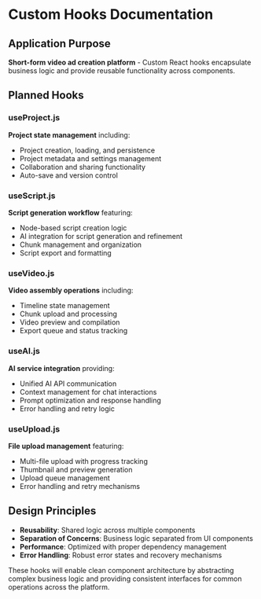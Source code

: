 # Custom Hooks Documentation

## Application Purpose
**Short-form video ad creation platform** - Custom React hooks encapsulate business logic and provide reusable functionality across components.

## Planned Hooks

### useProject.js
**Project state management** including:
- Project creation, loading, and persistence
- Project metadata and settings management
- Collaboration and sharing functionality
- Auto-save and version control

### useScript.js
**Script generation workflow** featuring:
- Node-based script creation logic
- AI integration for script generation and refinement
- Chunk management and organization
- Script export and formatting

### useVideo.js
**Video assembly operations** including:
- Timeline state management
- Chunk upload and processing
- Video preview and compilation
- Export queue and status tracking

### useAI.js
**AI service integration** providing:
- Unified AI API communication
- Context management for chat interactions
- Prompt optimization and response handling
- Error handling and retry logic

### useUpload.js
**File upload management** featuring:
- Multi-file upload with progress tracking
- Thumbnail and preview generation
- Upload queue management
- Error handling and retry mechanisms

## Design Principles
- **Reusability**: Shared logic across multiple components
- **Separation of Concerns**: Business logic separated from UI components
- **Performance**: Optimized with proper dependency management
- **Error Handling**: Robust error states and recovery mechanisms

These hooks will enable clean component architecture by abstracting complex business logic and providing consistent interfaces for common operations across the platform.